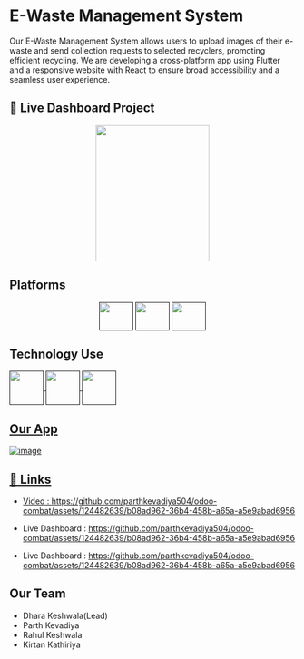 # E-Waste Management System

Our E-Waste Management System allows users to upload images of their e-waste and send collection requests to selected recyclers, promoting efficient recycling. We are developing a cross-platform app using Flutter and a responsive website with React to ensure broad accessibility and a seamless user experience.

## 🔗 Live Dashboard Project 

<p align="center"><img src="https://github.com/parthkevadiya504/odoo-combat/assets/124482639/6a466740-c391-480a-b035-d51d8ae415e0" width="200" height="240"></p>

## Platforms
<p align="center">
<a href="" target="blank"><img align="center" src="https://github.com/parthkevadiya504/odoo-combat/assets/124482639/52496391-5612-46bf-9108-6f24833bbc91" alt="" height="50" width="60" /></a>
<a href="" target="blank"><img align="center" src="https://github.com/parthkevadiya504/odoo-combat/assets/124482639/9f158aec-d26d-4dd3-9648-9a50f63f539f" height="50" width="60" /></a>
<a href="" target="blank"><img align="center" src="https://github.com/parthkevadiya504/odoo-combat/assets/124482639/c771dc6a-bf4a-455b-8595-8120a5b253b9" height="50" width="60" /></a>
</p>

## Technology Use
<a href="" target="blank"><img align="center" src="https://www.google.com/url?sa=i&url=https%3A%2F%2Ficonduck.com%2Ficons%2F14068%2Fflutter&psig=AOvVaw2F3puFsZgNtCeWtPuxJeli&ust=1719750972375000&source=images&cd=vfe&opi=89978449&ved=0CBEQjRxqFwoTCJCmlOLpgIcDFQAAAAAdAAAAABAE" alt="" height="60" width="60" />
<a href="" target="blank"><img align="center" src="https://www.google.com/url?sa=i&url=https%3A%2F%2Fcommons.wikimedia.org%2Fwiki%2FFile%3AReact-icon.svg&psig=AOvVaw0DA1uyz-NKl0AVYE9msAwS&ust=1719751011725000&source=images&cd=vfe&opi=89978449&ved=0CBEQjRxqFwoTCOCAwPXpgIcDFQAAAAAdAAAAABAJ" alt="" height="60" width="60" />
<a href="" target="blank"><img align="center" src="https://www.google.com/url?sa=i&url=https%3A%2F%2Fmarketplace.visualstudio.com%2Fitems%3FitemName%3Dbatisteo.vscode-django&psig=AOvVaw1A-cG6M94Hlxg7lp3mZ3ZZ&ust=1719751061303000&source=images&cd=vfe&opi=89978449&ved=0CBEQjRxqFwoTCNin4YvqgIcDFQAAAAAdAAAAABAE" alt="" height="60" width="60" />


## Our App 
![image](https://github.com/parthkevadiya504/odoo-combat/assets/124482639/037d17fe-3434-41b5-bfdb-6dedb566b6ae)





## 🔗 Links

- Video : https://github.com/parthkevadiya504/odoo-combat/assets/124482639/b08ad962-36b4-458b-a65a-a5e9abad6956

- Live Dashboard : https://github.com/parthkevadiya504/odoo-combat/assets/124482639/b08ad962-36b4-458b-a65a-a5e9abad6956

- Live Dashboard : https://github.com/parthkevadiya504/odoo-combat/assets/124482639/b08ad962-36b4-458b-a65a-a5e9abad6956



## Our Team


- Dhara Keshwala(Lead)
- Parth Kevadiya
- Rahul Keshwala
- Kirtan Kathiriya

